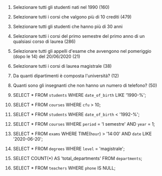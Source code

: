 
1. Selezionare tutti gli studenti nati nel 1990 (160)

2. Selezionare tutti i corsi che valgono più di 10 crediti (479)

3. Selezionare tutti gli studenti che hanno più di 30 anni

4. Selezionare tutti i corsi del primo semestre del primo anno di un qualsiasi corso di
laurea (286)

5. Selezionare tutti gli appelli d'esame che avvengono nel pomeriggio (dopo le 14) del
20/06/2020 (21)

6. Selezionare tutti i corsi di laurea magistrale (38)

7. Da quanti dipartimenti è composta l'università? (12)

8. Quanti sono gli insegnanti che non hanno un numero di telefono? (50)





1. SELECT * FROM `students` WHERE `date_of_birth` LIKE '1990-%';

2. SELECT * FROM `courses` WHERE `cfu` > 10;

3. SELECT * FROM `students` WHERE `date_of_birth` < '1992-%';

4. SELECT * FROM `courses` WHERE `period` = 'I semestre' AND `year` = 1;

5. SELECT * FROM `exams` WHERE TIME(`hour`) > '14:00' AND `date` LIKE '2020-06-20';

6. SELECT * FROM `degrees` WHERE `level` = 'magistrale';

7. SELECT COUNT(*) AS 'total_departments' FROM `departments`;

8. SELECT * FROM `teachers` WHERE `phone` IS NULL;